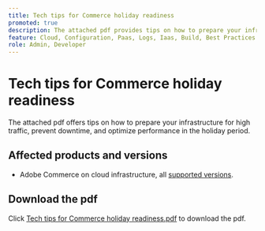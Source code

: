 ```yaml
---
title: Tech tips for Commerce holiday readiness
promoted: true
description: The attached pdf provides tips on how to prepare your infrastructure for high traffic, prevent downtime, and optimize performance in the holiday period.
feature: Cloud, Configuration, Paas, Logs, Iaas, Build, Best Practices
role: Admin, Developer
---
```


# Tech tips for Commerce holiday readiness

The attached pdf offers tips on how to prepare your infrastructure for high traffic, prevent downtime, and optimize performance in the holiday period.

## Affected products and versions

* Adobe Commerce on cloud infrastructure, all [supported versions](https://www.adobe.com/content/dam/cc/en/legal/terms/enterprise/pdfs/Adobe-Commerce-Software-Lifecycle-Policy.pdf).

## Download the pdf

Click [Tech tips for Commerce holiday readiness.pdf](assets/tech-tips-for-commerce-holiday-readiness.pdf) to download the pdf.
